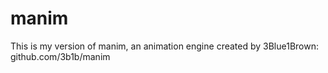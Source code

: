 # manim
This is my version of manim, an animation engine created by 3Blue1Brown: github.com/3b1b/manim
